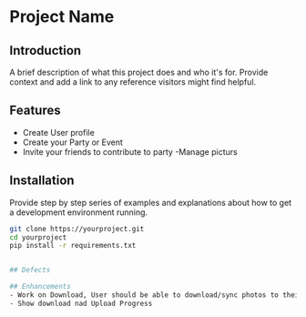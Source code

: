 # Project Name

## Introduction
A brief description of what this project does and who it's for. Provide context and add a link to any reference visitors might find helpful.

## Features
- Create User profile 
- Create your Party or Event 
- Invite your friends to contribute to party
-Manage picturs 

## Installation
Provide step by step series of examples and explanations about how to get a development environment running.

```bash
git clone https://yourproject.git
cd yourproject
pip install -r requirements.txt


## Defects

## Enhancements 
- Work on Download, User should be able to download/sync photos to their own gallery
- Show download nad Upload Progress  
